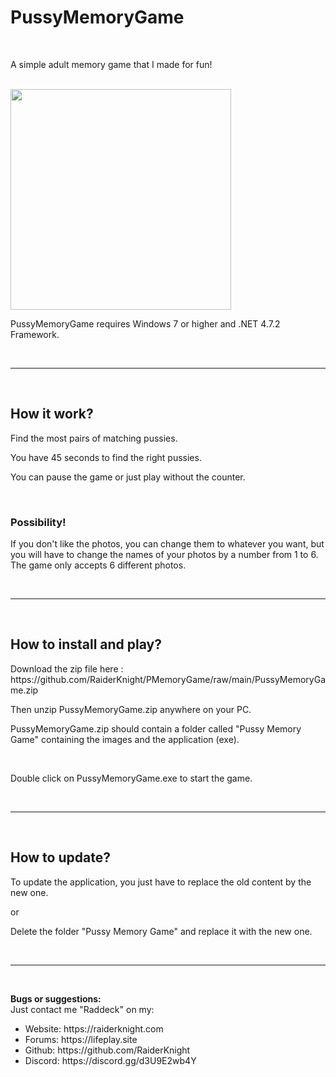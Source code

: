 # PussyMemoryGame
<br>
<p>A simple adult memory game that I made for fun!</p>
<br>
<img src="https://github.com/RaiderKnight/PMemoryGame/blob/main/PMG_screenshot700.jpg" alt"screenshot" widht="500px" height="353px">
<br>
<p>PussyMemoryGame requires Windows 7 or higher and .NET 4.7.2 Framework.</p>
<br>
<hr>
<br>
<h2>How it work?</h2>
<p>Find the most pairs of matching pussies.</p>
<p>You have 45 seconds to find the right pussies.</p>
<p>You can pause the game or just play without the counter.</p>
<br>
<h3>Possibility!</h3>
<p>If you don't like the photos, you can change them to whatever you want, but you will have to change the names of your photos by a number from 1 to 6. The game only accepts 6 different photos.</p>
<br>
<hr>
<br>
<h2>How to install and play?</h2>
<p>Download the zip file here : https://github.com/RaiderKnight/PMemoryGame/raw/main/PussyMemoryGame.zip</p>
<p>Then unzip PussyMemoryGame.zip anywhere on your PC.</p>
<p>PussyMemoryGame.zip should contain a folder called "Pussy Memory Game" containing the images and the application (exe).</p>
<br>
<p>Double click on PussyMemoryGame.exe to start the game.</p>
<br>
<hr>
<br>
<h2>How to update?</h2>
<p>To update the application, you just have to replace the old content by the new one.</p>
<p>or</p>
<p>Delete the folder "Pussy Memory Game" and replace it with the new one.</p>
<br>
<hr>
<br>
<p><strong>Bugs or suggestions:</strong><br>
Just contact me "Raddeck" on my:</p>
<ul><li>Website: https://raiderknight.com</li>
<li>Forums: https://lifeplay.site</li>
<li>Github: https://github.com/RaiderKnight</li>
<li>Discord: https://discord.gg/d3U9E2wb4Y</li></ul>
<br>
